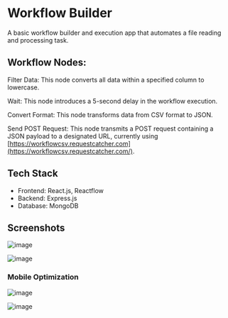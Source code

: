 # Workflow Builder

A basic workflow builder and execution app that automates a file reading and processing task.

## Workflow Nodes:

Filter Data: This node converts all data within a specified column to lowercase.

Wait: This node introduces a 5-second delay in the workflow execution.

Convert Format: This node transforms data from CSV format to JSON.

Send POST Request: This node transmits a POST request containing a JSON payload to a designated URL, currently using [https://workflowcsv.requestcatcher.com](https://workflowcsv.requestcatcher.com/).

## Tech Stack

- Frontend: React.js, Reactflow
- Backend: Express.js
- Database: MongoDB

## Screenshots

![image](https://github.com/maitri-27-majumder/workflow-builder-frontend/assets/74046028/8a7aff91-1e8c-4e41-9474-92236081779e)

![image](https://github.com/maitri-27-majumder/workflow-builder-frontend/assets/74046028/498e3fb6-d9b4-4b40-93d5-409373d9bc08)

### Mobile Optimization

![image](https://github.com/maitri-27-majumder/workflow-builder-frontend/assets/74046028/69e500cd-401c-43a8-89c0-7778e0ed327c)

![image](https://github.com/maitri-27-majumder/workflow-builder-frontend/assets/74046028/b5bd09e9-c784-452a-8565-6741866f14b7)


